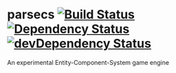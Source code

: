 parsecs [![Build Status](https://travis-ci.org/anissen/parsecs.png?branch=master)](https://travis-ci.org/anissen/parsecs) [![Dependency Status](https://david-dm.org/anissen/parsecs.png?theme=shields.io)](https://david-dm.org/anissen/parsecs) [![devDependency Status](https://david-dm.org/anissen/parsecs/dev-status.png?theme=shields.io)](https://david-dm.org/anissen/parsecs#info=devDependencies)
=======

An experimental Entity-Component-System game engine
